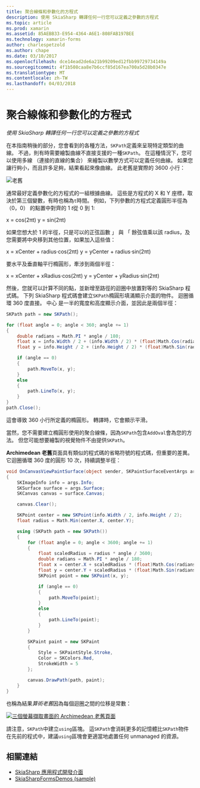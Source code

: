 ```yaml
---
title: 聚合線條和參數化的方程式
description: 使用 SkiaSharp 轉譯任何一行您可以定義之參數的方程式
ms.topic: article
ms.prod: xamarin
ms.assetid: 85AEBB33-E954-4364-A6E1-808FAB197BEE
ms.technology: xamarin-forms
author: charlespetzold
ms.author: chape
ms.date: 03/10/2017
ms.openlocfilehash: dce14ead2de6a21b99209ed12fbb99729734149a
ms.sourcegitcommit: 4f1b508caa8e7b6ccf85d167ea700a5d28b0347e
ms.translationtype: MT
ms.contentlocale: zh-TW
ms.lasthandoff: 04/03/2018
---
```

# <a name="polylines-and-parametric-equations"></a>聚合線條和參數化的方程式

_使用 SkiaSharp 轉譯任何一行您可以定義之參數的方程式_

在本指南稍後的部分，您會看到的各種方法，`SKPath`定義來呈現特定類型的曲線。 不過，則有時需要繪製曲線不直接支援的一種`SKPath`。 在這種情況下，您可以使用多線 （連接的直線的集合） 來繪製以數學方式可以定義任何曲線。 如果您讓行夠小，而且許多足夠，結果看起來像曲線。 此老舊是實際的 3600 小行：

![](polylines-images/spiralexample.png "老舊")

通常最好定義參數化的方程式的一組根據曲線。 這些是方程式的 X 和 Y 座標，取決於第三個變數，有時也稱為`t`時間。 例如，下列參數的方程式定義圓形半徑為 （0，0） 的點置中對齊的 1 *t*從 0 到 1:

 x = cos(2πt) y = sin(2πt)

 如果您想大於 1 的半徑，只是可以的正弦函數 」 與 「 餘弦值乘以該 radius，及您需要將中央移到其他位置，如果加入這些值：

 x = xCenter + radius·cos(2πt) y = yCenter + radius·sin(2πt)

要水平及垂直軸平行橢圓形，牽涉到兩個半徑：

x = xCenter + xRadius·cos(2πt) y = yCenter + yRadius·sin(2πt)

然後，您就可以計算不同的點，並新增至路徑的迴圈中放置對等的 SkiaSharp 程式碼。 下列 SkiaSharp 程式碼會建立`SKPath`橢圓形填滿顯示介面的物件。 迴圈循環 360 度直接。 中心 是一半的寬度和高度顯示介面，並因此是兩個半徑：

```csharp
SKPath path = new SKPath();

for (float angle = 0; angle < 360; angle += 1)
{
    double radians = Math.PI * angle / 180;
    float x = info.Width / 2 + (info.Width / 2) * (float)Math.Cos(radians);
    float y = info.Height / 2 + (info.Height / 2) * (float)Math.Sin(radians);

    if (angle == 0)
    {
        path.MoveTo(x, y);
    }
    else
    {
        path.LineTo(x, y);
    }
}
path.Close();
```

這會導致 360 小行所定義的橢圓形。 轉譯時，它會顯示平滑。

當然，您不需要建立橢圓形使用的聚合線條，因為`SKPath`包含`AddOval`會為您的方法。 但您可能想要繪製的視覺物件不由提供`SKPath`。

**Archimedean 老舊**頁面具有類似的程式碼的省略符號的程式碼，但重要的差異。 它迴圈循環 360 度的圓形 10 次，持續調整半徑：

```csharp
void OnCanvasViewPaintSurface(object sender, SKPaintSurfaceEventArgs args)
{
    SKImageInfo info = args.Info;
    SKSurface surface = args.Surface;
    SKCanvas canvas = surface.Canvas;

    canvas.Clear();

    SKPoint center = new SKPoint(info.Width / 2, info.Height / 2);
    float radius = Math.Min(center.X, center.Y);

    using (SKPath path = new SKPath())
    {
        for (float angle = 0; angle < 3600; angle += 1)
        {
            float scaledRadius = radius * angle / 3600;
            double radians = Math.PI * angle / 180;
            float x = center.X + scaledRadius * (float)Math.Cos(radians);
            float y = center.Y + scaledRadius * (float)Math.Sin(radians);
            SKPoint point = new SKPoint(x, y);

            if (angle == 0)
            {
                path.MoveTo(point);
            }
            else
            {
                path.LineTo(point);
            }
        }

        SKPaint paint = new SKPaint
        {
            Style = SKPaintStyle.Stroke,
            Color = SKColors.Red,
            StrokeWidth = 5
        };

        canvas.DrawPath(path, paint);
    }
}
```

也稱為結果*算術老舊*因為每個迴圈之間的位移是常數：

[![](polylines-images/archimedeanspiral-small.png "三個螢幕擷取畫面的 Archimedean 老舊頁面")](polylines-images/archimedeanspiral-large.png#lightbox "Archimedean 老舊頁面的三個螢幕擷取畫面")

請注意，`SKPath`中建立`using`區塊。 這`SKPath`會消耗更多的記憶體比`SKPath`物件在先前的程式中，建議`using`區塊會更適當地處置任何 unmanaged 的資源。


## <a name="related-links"></a>相關連結

- [SkiaSharp 應用程式開發介面](https://developer.xamarin.com/api/root/SkiaSharp/)
- [SkiaSharpFormsDemos (sample)](https://developer.xamarin.com/samples/xamarin-forms/SkiaSharpForms/Demos/)
